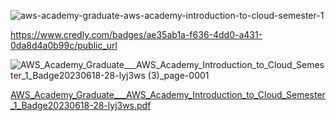 ![aws-academy-graduate-aws-academy-introduction-to-cloud-semester-1](https://github.com/TJBARBOSSA/AWS-Cloud-certifications/assets/106999424/6d49ef3a-93e2-4962-9e95-36c190bdb78e)

https://www.credly.com/badges/ae35ab1a-f636-4dd0-a431-0da8d4a0b99c/public_url

![AWS_Academy_Graduate___AWS_Academy_Introduction_to_Cloud_Semester_1_Badge20230618-28-lyj3ws (3)_page-0001](https://github.com/TJBARBOSSA/Certifications/assets/106999424/f6394be3-45c9-49e2-8986-a9a48b767f80)


[AWS_Academy_Graduate___AWS_Academy_Introduction_to_Cloud_Semester_1_Badge20230618-28-lyj3ws.pdf](https://github.com/TJBARBOSSA/AWS-Cloud-certifications/files/12309889/AWS_Academy_Graduate___AWS_Academy_Introduction_to_Cloud_Semester_1_Badge20230618-28-lyj3ws.pdf)
